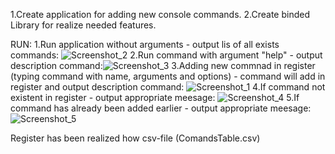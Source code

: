 1.Create application for adding new console commands.
2.Create binded Library for realize needed features.

RUN:
1.Run application without arguments - output lis of all exists commands: ![Screenshot_2](https://user-images.githubusercontent.com/111265535/184584820-1e8ee371-de5f-48a9-b7a1-8b966e3d6142.png)
2.Run command with argument "help" - output description command:![Screenshot_3](https://user-images.githubusercontent.com/111265535/184584961-e25a21d4-e5be-407f-91bf-dc51795ee71b.png)
3.Adding new commnad in register (typing command with name, arguments and options) - command will add in register and output description command:
![Screenshot_1](https://user-images.githubusercontent.com/111265535/184585276-062035cf-c087-489c-a944-5a187a8587ce.png)
4.If command not existent in register - output appropriate meesage:
![Screenshot_4](https://user-images.githubusercontent.com/111265535/184585447-800c7bb7-33bc-4f0b-b75f-c8c3516835bd.png)
5.If command has already been added earlier - output appropriate meesage:
![Screenshot_5](https://user-images.githubusercontent.com/111265535/184585610-e003bdb5-fdf1-4843-8223-81dc39047a9f.png)


Register has been realized how csv-file (ComandsTable.csv)
